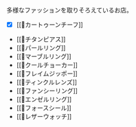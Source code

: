 多様なファッションを取りそろえているお店。

- [x] [[🎁カートゥーンチーフ]]
- [[💍チタンピアス]]
- [[💍パールリング]]
- [[💍マーブルリング]]
- [[💍クールチョーカー]]
- [[💍フレイムジッポー]]
- [[💍ティンクルレンズ]]
- [[💍ファンシーリング]]
- [[💍エンゼルリング]]
- [[💍フォースシール]]
- [[💍レザーウォッチ]]
